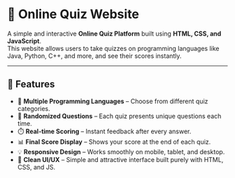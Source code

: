 # 🧠 Online Quiz Website

A simple and interactive **Online Quiz Platform** built using **HTML, CSS, and JavaScript**.  
This website allows users to take quizzes on programming languages like Java, Python, C++, and more, and see their scores instantly.

---

## 🚀 Features

- 🎯 **Multiple Programming Languages** – Choose from different quiz categories.  
- 🧩 **Randomized Questions** – Each quiz presents unique questions each time.  
- ⏱️ **Real-time Scoring** – Instant feedback after every answer.  
- 📊 **Final Score Display** – Shows your score at the end of each quiz.  
- 💡 **Responsive Design** – Works smoothly on mobile, tablet, and desktop.  
- 🌈 **Clean UI/UX** – Simple and attractive interface built purely with HTML, CSS, and JS.
